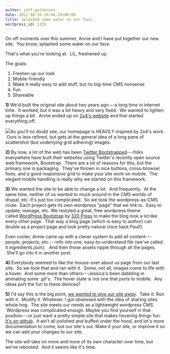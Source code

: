 ```yaml
---
author: jeff-goldenson
date: 2012-08-16 19:44:28+00:00
title: Splashed some water on our face.
wordpress_id: 1335
---
```


On off moments over this summer, Annie and I have put together our new site.  You know, splashed some water on our face.

That's what you're looking at.  LiL, freshened up.

The goals:

  1. Freshen up our look
  2. Mobile-friendly
  3. Make it really easy to add stuff, but no big-time CMS nonsense
  4. Fun
  5. Shareable

**1)** We'd built the original site about two years ago---a long time in internet time.  It worked, but it was a bit heavy and very fixed.  We wanted to lighten up things a bit.  Annie ended up on [2x4's website](http://2x4.org/) and that started everything off.

![](https://lil-blog-media.s3.amazonaws.com/2012/08/2x4.png)As you'll no doubt see, our homepage is HEAVILY inspired by 2x4's work.  Ours is less refined, but gets at the general idea of a long pane of scattershot (but underlying grid adhering) images.

**2)** By now, a lot of the web has been [Twitter Bootstrapped](http://twitter.github.com/bootstrap/)---folks everywhere have built their websites using Twitter's recently open source web framework, Bootstrap.  There are a lot of reasons for this, but the primary one is packaging.  They've thrown in nice buttons, cross-browser fixes, and a good responsive grid to make your site work on mobile.  The elegant mobile handling is really why we started on this framework.

**3)** We wanted the site to be able to change a lot.  And frequently.  At the same time, neither of us wanted to muck around in the CMS worlds of drupal, etc. It's just too complicated.  So we took the wordpress-as-CMS route.  Each project gets its own wordpress "page" that we link to.  Easy to update, manage, etc. We restyled a great, free wordpress theme called [WordPress Bootstrap](http://320press.com/wpbs/) by [320 Press](http://320press.com/) to make the blog look a lot like every other page.  That way a blog page (which is easy to author) can double as a project page and look pretty natural (nice hack Paul!).

Even cooler, Annie came up with a clever system to add all content---people, projects, etc.---info into one, easy-to-understand file (we've called it ingredients.json).   And then those assets ripple through all the pages.  She'll go into it in another post.

**4)** Everybody seemed to like the mouse-over about us page from our last site.  So we took that and ran with it.  Some, not all, images come to life with a hover.  And some more than others---Jessica's been dabbling in animating some .gif's.  The hover state is not one that ports to mobile.  Any ideas port the fun to these devices?

**5)** I'd say this is the big point, _[we wanted to give our site away](https://github.com/harvard-lil/website)_.  Take it. Run with it.  Modify it. Whatever. I got obsessed with the idea of sharing sites whole hog.  The site meets our needs as a lightweight wordpress CMS.  Wordpress was complicated enough. Maybe you find yourself in that position---or just want a pretty simple site that makes hovering things fun. [ It's on github](https://github.com/harvard-lil/website).  It ain't all polished and buffed under the hood, and lot's more documentation to come, but our site's out. Make it your site, or improve it so we can add your changes to our site.

The site will take on more and more of its own character over time, but we've rebooted.  And it seems like it's time.
